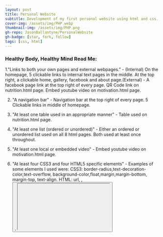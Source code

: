```yaml
---
layout: post
title: Personal Website
subtitle: Development of my first personal website using html and css.
cover-img: /assets/img/PHP.webp
thumbnail-img: /assets/img/PHP.png
gh-repo: JasonBallantyne/PersonalWebsite
gh-badge: [star, fork, follow]
tags: [css, html]
---
```



### Healthy Body, Healthy Mind Read Me:

1."Links to both your own pages and external webpages." - (Internal) On the homepage, 5 clickable links to internal text pages in the middle. At the top right, a clickable home, gallery, facebook and about page.(External) - A facebook page link at the top right of every page. QR Code link on nutrition.html page. Embed youtube video on motivation.html page.

2. "A navigation bar" - Navigation bar at the top right of every page. 5 Clickable links in middle of homepage.
 
3. "At least one table used in an appropriate manner" - Table used on nutrition.html page.
 
4. "At least one list (ordered or unordered)" - Either an ordered or unordered list used on all 8 html pages. Both used at least once throughout.

5. "At least one local or embedded video" - Embed youtube video on motivation.html page.

6. "At least four CSS3 and four HTML5 specific elements" - Examples of some elements I used were: CSS3: border-radius,text-decoration-color,text-overflow, background-color,float,margin,margin-bottom, margin-top, text-align. HTML: url, <a>, <button>, <iframe>, <img>, <th>, <ul>, <li>, <ol>, <td>. Along with many others.
  
7. "Make use of the CSS positional properties (e.g. position, float)" - Position and Float were used on every css sheet, as I used position: absolute for the title and float: left or right were generally used for positioning an image or text.
  
8. "Make use of both inline and block elements" - Inline block was used on every css page for the navigation bar at the top right.

  
